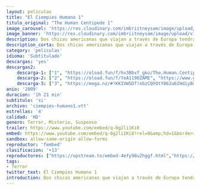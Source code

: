 ```yaml
---
layout: peliculas
title: "El Ciempies Humano 1"
titulo_original: "The Human Centipede 1"
image_carousel: 'https://res.cloudinary.com/imbriitneysam/image/upload/v1544227672/cien-poster-min.jpg'
image_banner: 'https://res.cloudinary.com/imbriitneysam/image/upload/v1544227672/cien-banner-min.jpg'
description: Dos chicas americanas que viajan a través de Europa tendrán una avería en el coche en mitad de unos bosques en Alemania. Buscando ayuda llegarán a una casa aislada y al día siguiente despertarán atrapadas en un tétrico sótano de un hospital junto a un hombre japonés. Poco después descubrirán que un alemán de avanzada edad que anteriormente era un cirujano especializado en separar a gemelos siameses. Sin embargo, para ellos tiene otro plan… a ellos quiere unirlos en una terrible operación.
description_corta: Dos chicas americanas que viajan a través de Europa tendrán una avería en el coche en mitad de unos bosques en Alemania. Buscando ayuda llegarán a una casa aislada y al día siguiente despertarán atrapadas en un tétrico sótano de un...
category: 'peliculas'
idioma: 'Subtitulado'
descargas: 'yes'
descargas2:
    descarga-1: ["1", "https://oload.fun/f/hv3Bbxf_gko/The.Human.Centipede.First.Sequence.2009.720.BDRip.subesp.mp4", "https://www.google.com/s2/favicons?domain=openload.co","OpenLoad","https://res.cloudinary.com/imbriitneysam/image/upload/v1541473684/mexico.png", "Latino", "HD"]
    descarga-2: ["2", "https://oload.fun/f/YeA1190ZAME", "https://www.google.com/s2/favicons?domain=openload.co","OpenLoad","https://res.cloudinary.com/imbriitneysam/image/upload/v1541473684/mexico.png", "Latino", "HD"]
    descarga-3: ["3", "https://mega.nz/#!KKIVWSDT!xbzCQYOtY862u6IHdiy8mPaj2quIvxsxR-gpAqiv7vU", "https://www.google.com/s2/favicons?domain=mega.nz","Mega","https://res.cloudinary.com/imbriitneysam/image/upload/v1541473684/mexico.png", "Latino", "HD"]
anio: '2009'
duracion: '1h 21 min'
subtitulo: 'si'
archivo: 'ciempies-humano1.vtt'
estrellas: '4'
calidad: 'HD'
genero: Terror, Misterio, Suspenso
trailer: https://www.youtube.com/embed/q-8g2li1Ki8
embed: https://www.youtube.com/embed/q-8g2li1Ki8?rel=0&amp;hd=1&border=0&wmode=opaque&enablejsapi=1&modestbranding=1&controls=1&showinfo=1
sandbox: allow-same-origin allow-forms
reproductor: 'fembed'
clasificacion: '+13'
reproductores: ["https://upstream.to/embed-4efy98u2hggf.html","https://gounlimited.to/embed-4y9w03x6l44x.html"]
tags:
- Terror
twitter_text: El Ciempies Humano 1
introduction: Dos chicas americanas que viajan a través de Europa tendrán una avería en el coche en mitad de unos bosques en Alemania. Buscando ayuda llegarán a una casa aislada y al día siguiente despertarán atrapadas en un tétrico sótano de un...
---
```



 







